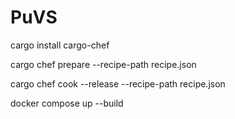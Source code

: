 # PuVS


cargo install cargo-chef

cargo chef prepare --recipe-path recipe.json

cargo chef cook --release  --recipe-path recipe.json


docker compose up --build

